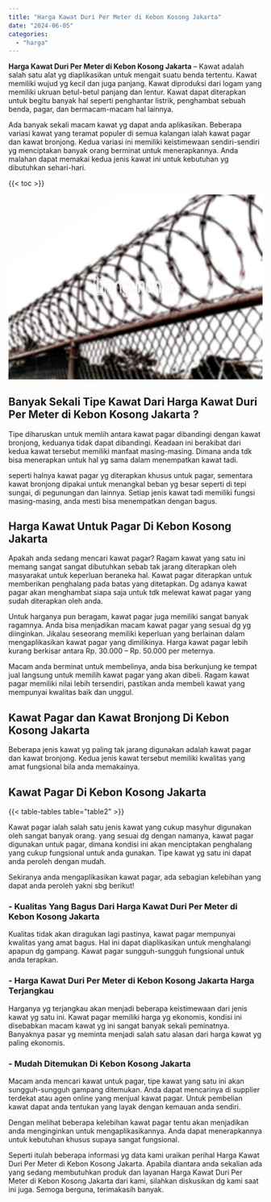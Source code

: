 ```yaml
---
title: "Harga Kawat Duri Per Meter di Kebon Kosong Jakarta"
date: "2024-06-05"
categories: 
  - "harga"
---
```


**Harga Kawat Duri Per Meter di Kebon Kosong Jakarta** – Kawat adalah salah satu alat yg diaplikasikan untuk mengait suatu benda tertentu. Kawat memiliki wujud yg kecil dan juga panjang. Kawat diproduksi dari logam yang memiliki ukruan betul-betul panjang dan lentur. Kawat dapat diterapkan untuk begitu banyak hal seperti penghantar listrik, penghambat sebuah benda, pagar, dan bermacam-macam hal lainnya.

Ada banyak sekali macam kawat yg dapat anda aplikasikan. Beberapa variasi kawat yang teramat populer di semua kalangan ialah kawat pagar dan kawat bronjong. Kedua variasi ini memiliki keistimewaan sendiri-sendiri yg menciptakan banyak orang berminat untuk menerapkannya. Anda malahan dapat memakai kedua jenis kawat ini untuk kebutuhan yg dibutuhkan sehari-hari.

{{< toc >}}

![Harga Kawat Duri Per Meter di Kebon Kosong Jakarta](/images/jual-kawat-murah40.png)

## Banyak Sekali Tipe Kawat Dari Harga Kawat Duri Per Meter di Kebon Kosong Jakarta ?

Tipe diharuskan untuk memlih antara kawat pagar dibandingi dengan kawat bronjong, keduanya tidak dapat dibandingi. Keadaan ini berakibat dari kedua kawat tersebut memiliki manfaat masing-masing. Dimana anda tdk bisa menerapkan untuk hal yg sama dalam menempatkan kawat tadi.

seperti halnya kawat pagar yg diterapkan khusus untuk pagar, sementara kawat bronjong dipakai untuk menangkal beban yg besar seperti di tepi sungai, di pegunungan dan lainnya. Setiap jenis kawat tadi memiliki fungsi masing-masing, anda mesti bisa menempatkan dengan bagus.

## Harga Kawat Untuk Pagar Di Kebon Kosong Jakarta

Apakah anda sedang mencari kawat pagar? Ragam kawat yang satu ini memang sangat sangat dibutuhkan sebab tak jarang diterapkan oleh masyarakat untuk keperluan beraneka hal. Kawat pagar diterapkan untuk memberikan penghalang pada batas yang ditetapkan. Dg adanya kawat pagar akan menghambat siapa saja untuk tdk melewat kawat pagar yang sudah diterapkan oleh anda.

Untuk harganya pun beragam, kawat pagar juga memiliki sangat banyak ragamnya. Anda bisa menjadikan macam kawat pagar yang sesuai dg yg diinginkan. Jikalau seseorang memiliki keperluan yang berlainan dalam mengaplikasikan kawat pagar yang dimilikinya. Harga kawat pagar lebih kurang berkisar antara Rp. 30.000 – Rp. 50.000 per meternya.

Macam anda berminat untuk membelinya, anda bisa berkunjung ke tempat jual langsung untuk memilih kawat pagar yang akan dibeli. Ragam kawat pagar memiliki nilai lebih tersendiri, pastikan anda membeli kawat yang mempunyai kwalitas baik dan unggul.

## Kawat Pagar dan Kawat Bronjong Di Kebon Kosong Jakarta

Beberapa jenis kawat yg paling tak jarang digunakan adalah kawat pagar dan kawat bronjong. Kedua jenis kawat tersebut memiliki kwalitas yang amat fungsional bila anda memakainya.

## Kawat Pagar Di Kebon Kosong Jakarta

{{< table-tables table="table2" >}}

Kawat pagar ialah salah satu jenis kawat yang cukup masyhur digunakan oleh sangat banyak orang. yang sesuai dg dengan namanya, kawat pagar digunakan untuk pagar, dimana kondisi ini akan menciptakan penghalang yang cukup fungsional untuk anda gunakan. Tipe kawat yg satu ini dapat anda peroleh dengan mudah.

Sekiranya anda mengaplikasikan kawat pagar, ada sebagian kelebihan yang dapat anda peroleh yakni sbg berikut!

### \- Kualitas Yang Bagus Dari Harga Kawat Duri Per Meter di Kebon Kosong Jakarta

Kualitas tidak akan diragukan lagi pastinya, kawat pagar mempunyai kwalitas yang amat bagus. Hal ini dapat diaplikasikan untuk menghalangi apapun dg gampang. Kawat pagar sungguh-sungguh fungsional untuk anda terapkan.

### \- Harga Kawat Duri Per Meter di Kebon Kosong Jakarta Harga Terjangkau

Harganya yg terjangkau akan menjadi beberapa keistimewaan dari jenis kawat yg satu ini. Kawat pagar memiliki harga yg ekonomis, kondisi ini disebabkan macam kawat yg ini sangat banyak sekali peminatnya. Banyaknya pasar yg meminta menjadi salah satu alasan dari harga kawat yg paling ekonomis.

### \- Mudah Ditemukan Di Kebon Kosong Jakarta

Macam anda mencari kawat untuk pagar, tipe kawat yang satu ini akan sungguh-sungguh gampang ditemukan. Anda dapat mencarinya di supplier terdekat atau agen online yang menjual kawat pagar. Untuk pembelian kawat dapat anda tentukan yang layak dengan kemauan anda sendiri.

Dengan melihat beberapa kelebihan kawat pagar tentu akan menjadikan anda menginginkan untuk mengaplikasikannya. Anda dapat menerapkannya untuk kebutuhan khusus supaya sangat fungsional.

Seperti itulah beberapa informasi yg data kami uraikan perihal Harga Kawat Duri Per Meter di Kebon Kosong Jakarta. Apabila diantara anda sekalian ada yang sedang membutuhkan produk dan layanan Harga Kawat Duri Per Meter di Kebon Kosong Jakarta dari kami, silahkan diskusikan dg kami saat ini juga. Semoga berguna, terimakasih banyak.
